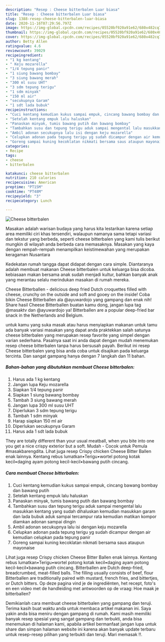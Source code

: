 ```yaml
---
description: "Resep : Cheese bitterbalen Luar biasa"
title: "Resep : Cheese bitterbalen Luar biasa"
slug: 1388-resep-cheese-bitterbalen-luar-biasa
date: 2020-11-16T07:29:56.797Z
image: https://img-global.cpcdn.com/recipes/05520bf920a91e62/680x482cq70/cheese-bitterbalen-foto-resep-utama.jpg
thumbnail: https://img-global.cpcdn.com/recipes/05520bf920a91e62/680x482cq70/cheese-bitterbalen-foto-resep-utama.jpg
cover: https://img-global.cpcdn.com/recipes/05520bf920a91e62/680x482cq70/cheese-bitterbalen-foto-resep-utama.jpg
author: Betty Allen
ratingvalue: 4.6
reviewcount: 39029
recipeingredient:
- "1 kg kentang"
- " Keju mozarella"
- "1/4 tepung panir"
- "1 siung bawang bombay"
- "3 siung bawang merah"
- "300 ml susu UHT"
- "3 sdm tepung terigu"
- "1 sdm minyak"
- "150 ml air"
- "secukupnya Garam"
- "1 sdt lada bubuk"
recipeinstructions:
- "Cuci kentang kemudian kukus sampai empuk, cincang bawang bombay dan bawang putih"
- "Setelah kentang empuk lalu haluskan"
- "Panaskan minyak, tumis bawang putih dan bawang bombay"
- "Tambahkan susu dan tepung terigu aduk sampai mengental lalu masukkan kentang yang sudah dihaluskan kemudian masukkan garam dan lada bubuk aduk sampai tercampur rata kemudian matikan kompor diamkan adonan sampai dingin"
- "Ambil adonan secukupnya lalu isi dengan keju mozarella"
- "Celupkan adonan pada tepung terigu yg sudah dicampur dengan air kemudian celupkan pada tepung panir"
- "Goreng sampai kuning kecoklatan nikmati bersama saus ataupun mayonaise"
categories:
- Recipe
tags:
- cheese
- bitterbalen

katakunci: cheese bitterbalen 
nutrition: 210 calories
recipecuisine: American
preptime: "PT15M"
cooktime: "PT48M"
recipeyield: "3"
recipecategory: Lunch

---
```



![Cheese bitterbalen](https://img-global.cpcdn.com/recipes/05520bf920a91e62/680x482cq70/cheese-bitterbalen-foto-resep-utama.jpg)

Masakan adalah warisan budaya yang harus kita lestarikan karena setiap area memiliki ciri khas tersendiri, walaupun namanya sama tetapi variasi dan tekstur yang berbeda, seperti cheese bitterbalen yang kami tulis berikut mungkin di wilayah anda berbeda cara memasaknya. Masakan yang kaya dengan rempah-rempah menampilkan keistimewahan yang merupakan keragaman Nusantara

Kedekatan rumah tangga dapat didapat dengan cara simple. Diantaranya adalah membuat makanan Cheese bitterbalen untuk keluarga bisa dicoba. kebiasaan makan bersama anak sudah menjadi kultur, bahkan banyak anak yang merantau selalu merindukan masakan di rumah mereka.

Cheese Bitterballen - delicious deep fried Dutch croquettes filled with cheese, crunchy on the outside and soft and gooey on the inside! Coba bikin Cheese Bitterballen ala @ayuwardojo yang gampang dan enak nih! Share hasil Cheese Bitterballen buatan kamu dong, jangan lupa tag @masaktv dan @ayuwardojo ya! Bitterballen are a popular deep-fried bar snack in the Netherlands and Belgium.

untuk kamu yang suka masak atau harus menyiapkan makanan untuk tamu ada banyak variasi masakan yang dapat anda praktekkan salah satunya cheese bitterbalen yang merupakan resep favorite yang simpel dengan varian sederhana. Pasalnya saat ini anda dapat dengan mudah menemukan resep cheese bitterbalen tanpa harus bersusah payah.
Berikut ini resep Cheese bitterbalen yang bisa anda coba untuk disajikan pada keluarga tercinta. Dan sangat gampang hanya dengan 7 langkah dan 11 bahan.


<!--inarticleads1-->

##### Bahan-bahan yang dibutuhkan membuat Cheese bitterbalen:

1. Harus ada 1 kg kentang
1. Jangan lupa  Keju mozarella
1. Siapkan 1/4 tepung panir
1. Siapkan 1 siung bawang bombay
1. Tambah 3 siung bawang merah
1. Jangan lupa 300 ml susu UHT
1. Diperlukan 3 sdm tepung terigu
1. Tambah 1 sdm minyak
1. Harap siapkan 150 ml air
1. Diperlukan secukupnya Garam
1. Harus ada 1 sdt lada bubuk


They are totally different than your usual meatball, when you bite into one you get a nice crispy exterior but a soft. Mudah - Cocok untuk Pemula #masakbarengdita. Lihat juga resep Crispy chicken Cheese Bitter Ballen enak lainnya. Kentang rebus lumatkan•Terigu•wortel potong kotak kecil•daging ayam potong kecil-kecil•bawang putih cincang. 

<!--inarticleads2-->

##### Cara membuat  Cheese bitterbalen:

1. Cuci kentang kemudian kukus sampai empuk, cincang bawang bombay dan bawang putih
1. Setelah kentang empuk lalu haluskan
1. Panaskan minyak, tumis bawang putih dan bawang bombay
1. Tambahkan susu dan tepung terigu aduk sampai mengental lalu masukkan kentang yang sudah dihaluskan kemudian masukkan garam dan lada bubuk aduk sampai tercampur rata kemudian matikan kompor diamkan adonan sampai dingin
1. Ambil adonan secukupnya lalu isi dengan keju mozarella
1. Celupkan adonan pada tepung terigu yg sudah dicampur dengan air kemudian celupkan pada tepung panir
1. Goreng sampai kuning kecoklatan nikmati bersama saus ataupun mayonaise


Lihat juga resep Crispy chicken Cheese Bitter Ballen enak lainnya. Kentang rebus lumatkan•Terigu•wortel potong kotak kecil•daging ayam potong kecil-kecil•bawang putih cincang. Bitterballen are Dutch deep-fried, breadcrumbed, meat-filled balls. The filling usually consists of beef, flour Bitterballen are traditionally paired with mustard, french fries, and bittertjes, or Dutch bitters. Op deze pagina vind je de ingrediënten, het recept, foto&#39;s en een video met de handleiding met antwoorden op de vraag: Hoe maak je bitterballen? 

Demikianlah cara membuat cheese bitterbalen yang gampang dan teruji. Terima kasih buat waktu anda untuk membaca artikel makanan ini. Saya yakin anda bisa meniru dengan gampang di rumah. Kami masih memiliki banyak resep spesial yang sangat gampang dan terbukti, anda bisa menemukan di halaman kami, apabila artikel bermanfaat jangan lupa untuk share dan simpan halaman website ini karena akan banyak update terbaru untuk resep-resep pilihan yang terbukti dan teruji. Mari memasak !!. 
